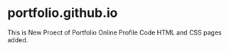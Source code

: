 <h1>portfolio.github.io</h1>

This is New Proect of Portfolio Online Profile Code HTML and CSS pages added.
